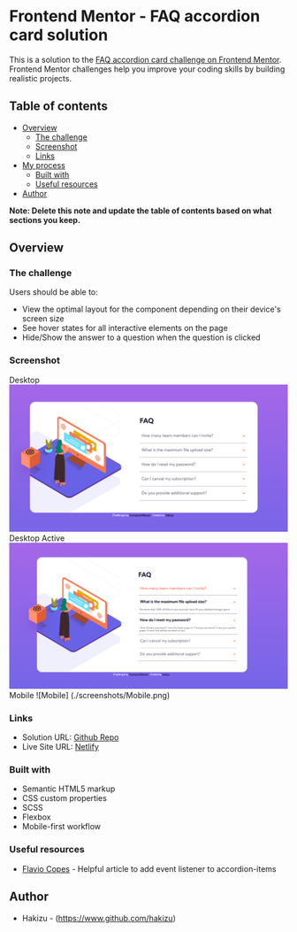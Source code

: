 # Frontend Mentor - FAQ accordion card solution

This is a solution to the [FAQ accordion card challenge on Frontend Mentor](https://www.frontendmentor.io/challenges/faq-accordion-card-XlyjD0Oam). Frontend Mentor challenges help you improve your coding skills by building realistic projects. 

## Table of contents

- [Overview](#overview)
  - [The challenge](#the-challenge)
  - [Screenshot](#screenshot)
  - [Links](#links)
- [My process](#my-process)
  - [Built with](#built-with)
  - [Useful resources](#useful-resources)
- [Author](#author)

**Note: Delete this note and update the table of contents based on what sections you keep.**

## Overview

### The challenge

Users should be able to:

- View the optimal layout for the component depending on their device's screen size
- See hover states for all interactive elements on the page
- Hide/Show the answer to a question when the question is clicked

### Screenshot
Desktop
![Desktop Preview](./screenshots/Desktop.png)
Desktop Active
![Desktop Active](./screenshots/Desktop-active&hover.png)
Mobile
![Mobile]
(./screenshots/Mobile.png)

### Links

- Solution URL: [Github Repo](https://github.com/Hakizu/FrontendChallenge)
- Live Site URL: [Netlify](https://pedantic-panini-6aea52.netlify.app/)

### Built with

- Semantic HTML5 markup
- CSS custom properties
- SCSS
- Flexbox
- Mobile-first workflow


### Useful resources

- [Flavio Copes](https://flaviocopes.com/how-to-add-event-listener-multiple-elements-javascript/) - Helpful article to add event listener to accordion-items

## Author

- Hakizu - (https://www.github.com/hakizu)
